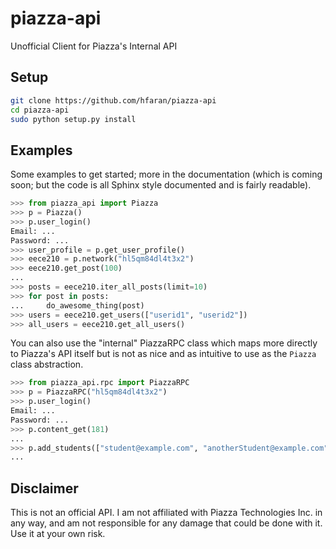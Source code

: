 # piazza-api

Unofficial Client for Piazza's Internal API

## Setup

```bash
git clone https://github.com/hfaran/piazza-api
cd piazza-api
sudo python setup.py install
```

## Examples

Some examples to get started; more in the documentation (which is coming soon; 
but the code is all Sphinx style documented and is fairly readable).

```python
>>> from piazza_api import Piazza
>>> p = Piazza()
>>> p.user_login()
Email: ...
Password: ...
>>> user_profile = p.get_user_profile()
>>> eece210 = p.network("hl5qm84dl4t3x2")
>>> eece210.get_post(100)
...
>>> posts = eece210.iter_all_posts(limit=10)
>>> for post in posts:
...     do_awesome_thing(post)
>>> users = eece210.get_users(["userid1", "userid2"])
>>> all_users = eece210.get_all_users()
```

You can also use the "internal" PiazzaRPC class which maps more directly
to Piazza's API itself but is not as nice and as intuitive to use as the
`Piazza` class abstraction.

```python
>>> from piazza_api.rpc import PiazzaRPC
>>> p = PiazzaRPC("hl5qm84dl4t3x2")
>>> p.user_login()
Email: ...
Password: ...
>>> p.content_get(181)
...
>>> p.add_students(["student@example.com", "anotherStudent@example.com"])
...
```

## Disclaimer

This is not an official API. I am not affiliated with Piazza Technologies Inc. 
in any way, and am not responsible for any damage that could be done with it. 
Use it at your own risk.
